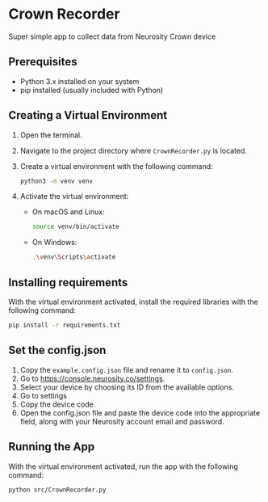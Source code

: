# Crown Recorder

Super simple app to collect data from Neurosity Crown device

## Prerequisites

- Python 3.x installed on your system
- pip installed (usually included with Python)

## Creating a Virtual Environment

1. Open the terminal.
2. Navigate to the project directory where `CrownRecorder.py` is located.
3. Create a virtual environment with the following command:

   ```sh
   python3 -m venv venv
   ```

4. Activate the virtual environment:

   - On macOS and Linux:

     ```sh
     source venv/bin/activate
     ```

   - On Windows:

     ```sh
     .\venv\Scripts\activate
     ```

## Installing requirements

With the virtual environment activated, install the required libraries with the following command:

```sh
pip install -r requirements.txt
```

## Set the config.json

1. Copy the `example.config.json` file and rename it to `config.json`.
2. Go to https://console.neurosity.co/settings.
3. Select your device by choosing its ID from the available options.
4. Go to settings
5. Copy the device code.
6. Open the config.json file and paste the device code into the appropriate field, along with your Neurosity account email and password.

## Running the App

With the virtual environment activated, run the app with the following command:

```sh
python src/CrownRecorder.py
```
